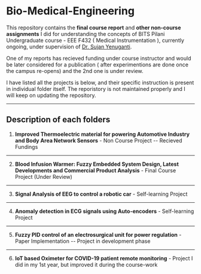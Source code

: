 # Bio-Medical-Engineering

This repository contains the **final course report** and **other non-course assignments** I did for understanding the concepts of BITS Pilani Undergraduate course - EEE F432 ( Medical Instrumentation ), currently ongoing, under supervision of [Dr. Sujan Yenuganti](https://www.bits-pilani.ac.in/pilani/yenugantisujan/Profile).

One of my reports has recieved funding under course instructor and would be later considered for a publication ( after experimentions are done once the campus re-opens) and the 2nd one is under review.

I have listed all the projects is below, and their specific instruction is present in individual folder itself. 
The reporistory is not maintained properly and I will keep on updating the repository.

---

## Description of each folders

  1. **Improved Thermoelectric material for powering Automotive Industry and Body Area Network Sensors** - Non Course Project -- Recieved Fundings

  ---  
  
  2. **Blood Infusion Warmer: Fuzzy Embedded System Design, Latest Developments and Commercial Product Analysis** - Final Course Project (Under Review)

  ---
  
  3. **Signal Analysis of EEG to control a robotic car** - Self-learning Project

  ---
  
  4. **Anomaly detection in ECG signals using Auto-encoders** - Self-learning Project

  ---
  
  5. **Fuzzy PID control of an electrosurgical unit for power regulation** -  Paper Implementation -- Project in development phase

  ---
  
  6. **IoT based Oximeter for COVID-19 patient remote monitoring** - Project I did in my 1st year, but improved it during the course-work
